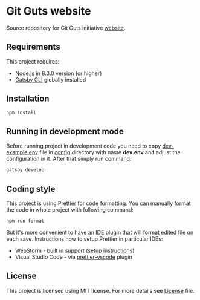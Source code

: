 # Git Guts website

Source repository for Git Guts initiative [website](https://www.gitguts.io).

## Requirements

This project requires:
* [Node.js](https://nodejs.org/en/) in 8.3.0 version (or higher)
* [Gatsby CLI](https://www.gatsbyjs.org/docs/gatsby-cli/) globally installed

## Installation

```bash
npm install
```

## Running in development mode

Before running project in development code you need to copy [dev-example.env](config/dev-example.env) file in [config](config) directory with name **dev.env** and adjust the configuration in it. After that simply run command:

```bash
gatsby develop
```

## Coding style

This project is using [Prettier](https://prettier.io) for code formatting. You can manually format the code in whole project with following command:

```bash
npm run format
```

But it's more convenient to have an IDE plugin that will format edited file on each save. Instructions how to setup Prettier in particular IDEs:
* WebStorm - built in support ([setup instructions](https://prettier.io/docs/en/webstorm.html))
* Visual Studio Code - via [prettier-vscode](https://github.com/prettier/prettier-vscode) plugin

## License

This project is licensed using MIT license. For more details see [License](LICENSE) file.
